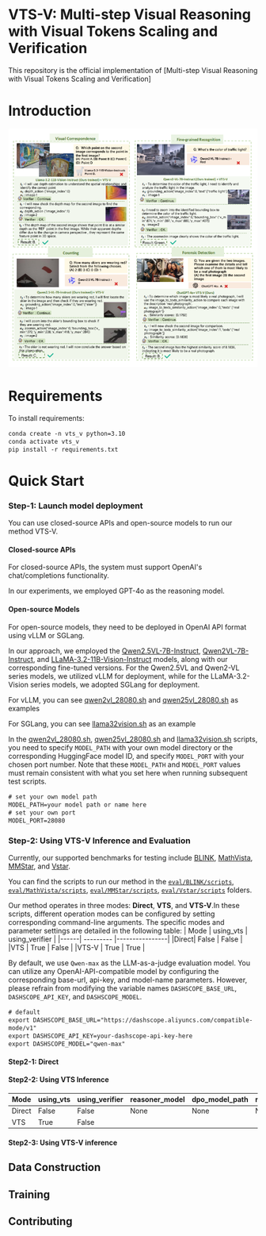 # VTS-V: Multi-step Visual Reasoning with Visual Tokens Scaling and Verification

This repository is the official implementation of [Multi-step Visual Reasoning with Visual Tokens Scaling and Verification]

# Introduction

<img src="./asset/1.png" alt="PDF预览"/>

# Requirements

To install requirements:

```setup
conda create -n vts_v python=3.10
conda activate vts_v
pip install -r requirements.txt
```



# Quick Start

### Step-1: Launch model deployment

You can use closed-source APIs and open-source models to run our method VTS-V.

#### Closed-source APIs
For closed-source APIs, the system must support OpenAI's chat/completions functionality. 

In our experiments, we employed GPT-4o as the reasoning model.

#### Open-source Models

For open-source models, they need to be deployed in OpenAI API format using vLLM or SGLang.

In our approach, we employed the [Qwen2.5VL-7B-Instruct](https://huggingface.co/Qwen/Qwen2.5-VL-7B-Instruct), [Qwen2VL-7B-Instruct](https://huggingface.co/Qwen/Qwen2-VL-7B-Instruct), and [LLaMA-3.2-11B-Vision-Instruct](https://huggingface.co/meta-llama/Llama-3.2-11B-Vision-Instruct) models, along with our corresponding fine-tuned versions. For the Qwen2.5VL and Qwen2-VL series models, we utilized vLLM for deployment, while for the LLaMA-3.2-Vision series models, we adopted SGLang for deployment.

For vLLM, you can see [qwen2vl_28080.sh](./client/vllm/qwen2vl_28080.sh) and [qwen25vl_28080.sh](./client/vllm/qwen25vl_28080.sh) as examples

For SGLang, you can see [llama32vision.sh](./client/sglang/llama32vision_28080.sh) as an example


In the [qwen2vl_28080.sh](./client/vllm/qwen2vl_28080.sh), [qwen25vl_28080.sh](./client/vllm/qwen25vl_28080.sh) and [llama32vision.sh](./client/sglang/llama32vision_28080.sh) scripts, you need to specify `MODEL_PATH` with your own model directory or the corresponding HuggingFace model ID, and specify `MODEL_PORT` with your chosen port number. Note that these `MODEL_PATH` and `MODEL_PORT` values must remain consistent with what you set here when running subsequent test scripts.

```
# set your own model path
MODEL_PATH=your model path or name here
# set your own port
MODEL_PORT=28080
```

### Step-2: Using VTS-V Inference and Evaluation

Currently, our supported benchmarks for testing include [BLINK](https://huggingface.co/datasets/BLINK-Benchmark/BLINK), [MathVista](https://huggingface.co/datasets/AI4Math/MathVista), [MMStar](https://huggingface.co/datasets/Lin-Chen/MMStar), and [Vstar](https://huggingface.co/datasets/craigwu/vstar_bench).


You can find the scripts to run our method in the [`eval/BLINK/scripts`](./eval/BLINK/scripts/), [`eval/MathVista/scripts`](./eval/MathVista/scripts/), [`eval/MMStar/scripts`](./eval/MMStar/scripts/), [`eval/Vstar/scripts`](./eval/Vstar/scripts/) folders.

Our method operates in three modes: **Direct**, **VTS**, and **VTS-V**.In these scripts, different operation modes can be configured by setting corresponding command-line arguments. The specific modes and parameter settings are detailed in the following table:
| Mode | using_vts | using_verifier | 
|------| --------- |----------------| 
|Direct| False     |   False        | 
|VTS   | True      |   False        |
|VTS-V | True      |   True         |



By default, we use `Qwen-max` as the LLM-as-a-judge evaluation model. You can utilize any OpenAI-API-compatible model by configuring the corresponding base-url, api-key, and model-name parameters. However, please refrain from modifying the variable names `DASHSCOPE_BASE_URL`, `DASHSCOPE_API_KEY`, and `DASHSCOPE_MODEL`.
```
# default 
export DASHSCOPE_BASE_URL="https://dashscope.aliyuncs.com/compatible-mode/v1"
export DASHSCOPE_API_KEY=your-dashscope-api-key-here
export DASHSCOPE_MODEL="qwen-max"
```


#### Step2-1: Direct 


#### Step2-2: Using VTS Inference




| Mode | using_vts | using_verifier | reasoner_model| dpo_model_path | ref_model_path|
|------| --------- |----------------| --------------|----------------| ---------------|
|Direct| False     |   False        | None          | None           | None           |
|VTS   | True      | False          |

#### Step2-3: Using VTS-V inference


## Data Construction




## Training


## Contributing
